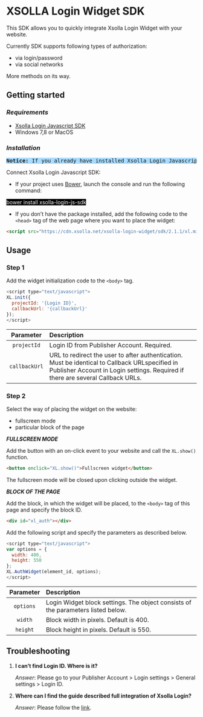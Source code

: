 # XSOLLA Login Widget SDK

This SDK allows you to quickly integrate Xsolla Login Widget with your website.

Currently SDK supports following types of authorization:

+ via login/password
+ via social networks

More methods on its way.


## Getting started


### *Requirements*

+ [Xsolla Login Javascript SDK](https://github.com/xsolla/xsolla-login-js-sdk)
+ Windows 7,8 or MacOS

### *Installation*

<pre style="background-color: #a8dbff"><strong>Notice:</strong> If you already have installed Xsolla Login Javascript SDK, please go to section <strong>Usage</strong></pre>

Connect Xsolla Login Javascript SDK:

- If your project uses [Bower](http://bower.io/), launch the console and run the following command:

<l style="background-color: #000000; color: #ffffff">bower install xsolla-login-js-sdk</l>

- If you don’t have the package installed, add the following code to the `<head>` tag of the web page where you want to place the widget:

```html
<script src="https://cdn.xsolla.net/xsolla-login-widget/sdk/2.1.1/xl.min.js"></script>
```


## Usage


### Step 1


Add the widget initialization code to the `<body>` tag.

```javascript
<script type="text/javascript">
XL.init({
  projectId: '{Login ID}',
  callbackUrl: '{callbackUrl}'
});
</script>
```

**Parameter**|**Description**
:------:|:------
`projectId`|Login ID from Publisher Account. Required.
`callbackUrl`|URL to redirect the user to after authentication. Must be identical to Callback URLspecified in Publisher Account in Login settings. Required if there are several Callback URLs.

### Step 2

Select the way of placing the widget on the website:

+ fullscreen mode
+ particular block of the page

***FULLSCREEN MODE***

Add the button with an on-click event to your website and call the `XL.show()` function.

```html
<button onclick="XL.show()">Fullscreen widget</button>
```

The fullscreen mode will be closed upon clicking outside the widget.


***BLOCK OF THE PAGE***

Add the block, in which the widget will be placed, to the `<body>` tag of this page and specify the block ID.

```html
<div id="xl_auth"></div>
```

Add the following script and specify the parameters as described below.

```javascript
<script type="text/javascript">
var options = {
  width: 400,
  height: 550
};
XL.AuthWidget(element_id, options);
</script>
```

**Parameter**|**Description**
:------:|:------
`options`|Login Widget block settings. The object consists of the parameters listed below.
`width`|Block width in pixels. Default is 400.
`height`|Block height in pixels. Default is 550.

## Troubleshooting

1. **I can’t find Login ID. Where is it?**

    *Answer*: Please go to your Publisher Account > Login settings > General settings > Login ID.
2. **Where can I find the guide described full integration of Xsolla Login?**

    *Answer*: Please follow the [link](http://developers.xsolla.com/doc/login).
